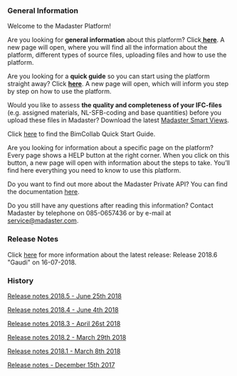 <h3>General Information</h3>
<p>Welcome to the Madaster Platform!</p>

<p>Are you looking for <strong>general information</strong> about this platform? Click<a href="http://www-t.madaster.com/download_file/view/283"> </a><b><a href="http://www-t.madaster.com/download_file/view/283">here</a></b>. A new page will open, where you will find all the information about the platform, different types of source files, uploading files and how to use the platform.</p>

<p>Are you looking for a <strong>quick guide</strong> so you can start using the platform straight away? Click <b><a href="http://www-t.madaster.com/download_file/view/282">here</a></b>. A new page will open, which will inform you step by step on how to use the platform.</p>

<p>Would you like to assess <strong>the quality and completeness of your IFC-files</strong> (e.g. assigned materials, NL-SFB-coding and base quantities) before you upload these files in Madaster? Download the latest <a href="http://www.bimcollab.com/en/betazoom/betazoom/download" target="_blank">Madaster Smart Views</a>.</p>

<p>Click <a href="http://www.bimcollab.com/en/betazoom/betazoom/downloads/BIMcollab-ZOOM-Quick-Start-Guide" target="_blank">here</a> to find the BimCollab Quick Start Guide.</p>

<p>Are you looking for information about a specific page on the platform? Every page shows a HELP button at the right corner. When you click on this button, a new page will open with information about the steps to take. You&rsquo;ll find here everything you need to know to use this platform.</p>

<p>Do you want to find out more about the Madaster Private API? You can find the documentation <a href="https://docs.madaster.com/api" target="_blank">here</a>.

<p>Do you still have any questions after reading this information? Contact Madaster by telephone on 085-0657436 or by e-mail at <a href="mailto:service@madaster.com">service@madaster.com</a>.</p>

<h3>Release Notes</h3>

<p>Click <a href="https://www.madaster.com/download_file/view/715" target="_blank">here</a> for more information about the latest release: Release 2018.6 "Gaudi" on 16-07-2018.</p>

<h3>History</h3>

<p><a href="https://www.madaster.com/download_file/view/672" target="_blank">Release notes 2018.5 - June 25th 2018</a></p>

<p><a href="https://www.madaster.com/download_file/view/612" target="_blank">Release notes 2018.4 - June 4th 2018</a></p>

<p><a href="https://www.madaster.com/download_file/view/552" target="_blank">Release notes 2018.3 - April 26st 2018</a></p>

<p><a href="https://www.madaster.com/download_file/view/505" target="_blank">Release notes 2018.2 - March 29th 2018</a></p>

<p><a href="https://www.madaster.com/download_file/view/508" target="_blank">Release notes 2018.1 - March 8th 2018</a></p>

<p><a href="https://www.madaster.com/download_file/view/506" target="_blank">Release notes - December 15th 2017</a></p>

